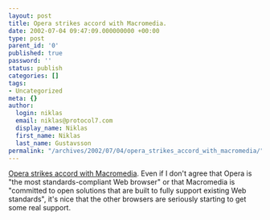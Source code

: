 ```yaml
---
layout: post
title: Opera strikes accord with Macromedia.
date: 2002-07-04 09:47:09.000000000 +00:00
type: post
parent_id: '0'
published: true
password: ''
status: publish
categories: []
tags:
- Uncategorized
meta: {}
author:
  login: niklas
  email: niklas@protocol7.com
  display_name: Niklas
  first_name: Niklas
  last_name: Gustavsson
permalink: "/archives/2002/07/04/opera_strikes_accord_with_macromedia/"
---
```

[Opera strikes accord with Macromedia](http://www.opera.com/pressreleases/en/2002/07/20020702.html). Even if I don't agree that Opera is "the most standards-compliant Web browser" or that Macromedia is "committed to open solutions that are built to fully support existing Web standards", it's nice that the other browsers are seriously starting to get some real support.

